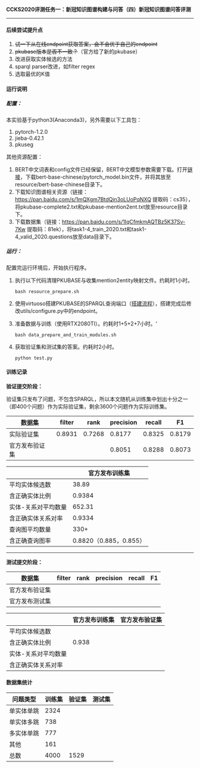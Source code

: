 

**CCKS2020评测任务一：新冠知识图谱构建与问答（四）新冠知识图谱问答评测**

****
#### 后续尝试提升点

1. ~~试一下从在线endpoint获取答案，会不会优于自己的endpoint~~
2. ~~pkubase版本是否不一致？~~（官方给了新的pkubase）
3. 改进获取实体候选的方法
4. sparql parser改进，如filter regex
5. 选取最优的K值

#### 运行说明

##### 配置：

本实验基于python3(Anaconda3)，另外需要以下工具包：

1. pytorch-1.2.0
2. jieba-0.42.1
3. pkuseg

其他资源配置：

1. BERT中文词表和config文件已经保留，BERT中文模型参数需要下载。打开[链接](https://www.kaggle.com/soulmachine/pretrained-bert-models-for-pytorch?)，下载bert-base-chinese/pytorch_model.bin文件，并将其放至resource/bert-base-chinese目录下。
2. 下载知识图谱相关资源（链接：https://pan.baidu.com/s/1mQXgm7BtdQin3oLUoPqNXQ  提取码：cs35），将pkubase-complete2.txt和pkubase-mention2ent.txt放至resource目录下。
3. 下载数据集（链接：https://pan.baidu.com/s/1IqCfmkmAQTBz5K37Sv-7Kw 提取码：81ek），将task1-4_train_2020.txt和task1-4_valid_2020.questions放至data目录下。

##### 运行：

配置完运行环境后，开始执行程序。

1. 执行以下代码清理PKUBASE与收集mention2entity映射文件。约耗时1小时。

   ```shell
   bash resource_prepare.sh
   ```

2. 使用virtuoso搭建PKUBASE的SPARQL查询端口（[搭建流程](https://blog.csdn.net/wtgwtg_/article/details/107963602)），搭建完成后修改utils/configure.py中的endpoint。

3. 准备数据与训练（使用RTX2080TI）。约耗时1+5+2+7小时。‘

   ```shell
   bash data_prepare_and_train_modules.sh
   ```

4. 获取验证集和测试集的答案。约耗时2小时。

   ```
   python test.py
   ```

#### 训练记录

**验证提交阶段：**

验证集只发布了问题，不包含SPARQL，所以本文随机从训练集中划出十分之一（即400个问题）作为实际验证集，剩余3600个问题作为实际训练集。

| 数据集         | filter | rank   | precision | recall | F1     |
| -------------- | ------ | ------ | --------- | ------ | ------ |
| 实际验证集     | 0.8931 | 0.7268 | 0.8177    | 0.8325 | 0.8179 |
| 官方发布验证集 |        |        | 0.8051    | 0.8288 | 0.8073 |

|                     | 官方发布训练集         |
| ------------------- | ---------------------- |
| 平均实体候选数      | 38.89                  |
| 含正确实体比例      | 0.9384                 |
| 实体-关系对平均数量 | 652.31                 |
| 含正确实体关系对率  | 0.9334                 |
| 查询图平均数量      | 330+                   |
| 含正确查询图率      | 0.8820（0.885，0.855） |

------

**测试提交阶段：**

| 数据集         | filter | rank | precision | recall | F1   |
| -------------- | ------ | ---- | --------- | ------ | ---- |
| 官方发布验证集 |        |      |           |        |      |
| 官方发布测试集 |        |      |           |        |      |

|                     | 官方发布训练集 | 官方发布验证集 |
| ------------------- | -------------- | -------------- |
| 平均实体候选数      |                |                |
| 含正确实体比例      | 0.938          |                |
| 实体-关系对平均数量 |                |                |
| 含正确实体关系对率  |                |                |

#### 数据集统计

| **问题类型** | **训练集** | **验证集** | **测试集** |
| ------------ | ---------- | ---------- | ---------- |
| 单实体单跳   | 2324       |            |            |
| 单实体多跳   | 738        |            |            |
| 多实体单跳   | 777        |            |            |
| 其他         | 161        |            |            |
| 总数         | 4000       | 1529       |            |

